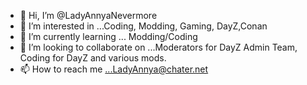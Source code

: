 - 👋 Hi, I’m @LadyAnnyaNevermore
- 👀 I’m interested in ...Coding, Modding, Gaming, DayZ,Conan
- 🌱 I’m currently learning ... Modding/Coding
- 💞️ I’m looking to collaborate on ...Moderators for DayZ Admin Team, Coding for DayZ and various mods.
- 📫 How to reach me ...LadyAnnya@chater.net

<!---
LadyAnnyaNevermore/LadyAnnyaNevermore is a ✨ special ✨ repository because its `README.md` (this file) appears on your GitHub profile.
You can click the Preview link to take a look at your changes.
--->
